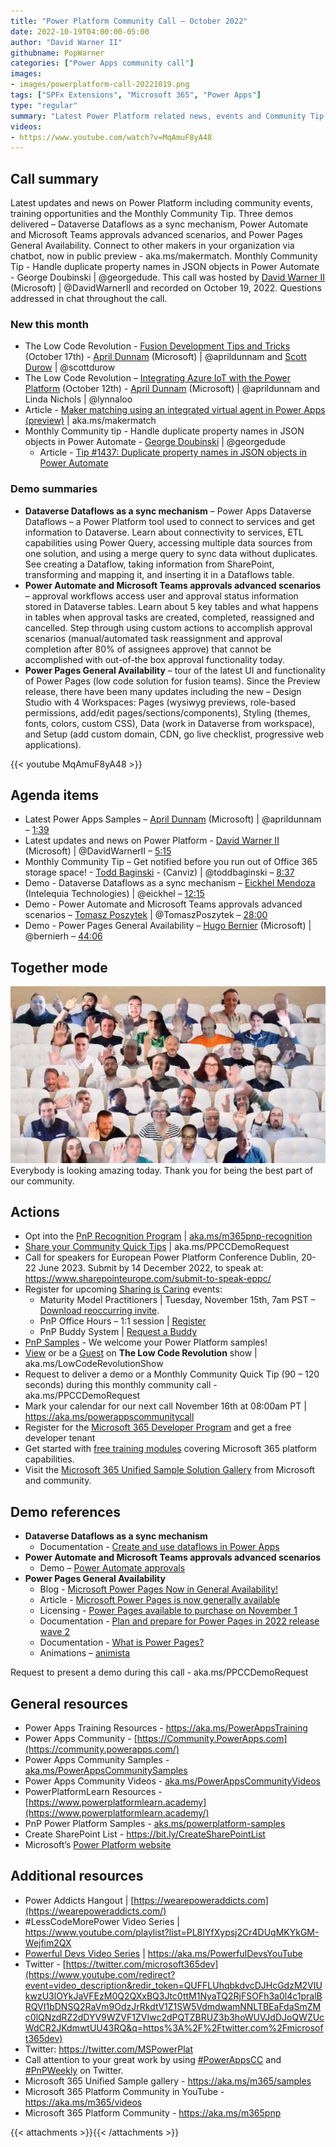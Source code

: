 ```yaml
---
title: "Power Platform Community Call – October 2022"
date: 2022-10-19T04:00:00-05:00
author: "David Warner II"
githubname: PopWarner
categories: ["Power Apps community call"]
images:
- images/powerplatform-call-20221019.png
tags: ["SPFx Extensions", "Microsoft 365", "Power Apps"]
type: "regular"
summary: "Latest Power Platform related news, events and Community Tip. Demos - Dataverse Dataflows as a sync mechanism, Power Automate and Microsoft Teams approvals advanced scenarios, and Power Pages General Availability. Learn about connecting with other makers via chatbot at aka.ms/makermatch."
videos:
- https://www.youtube.com/watch?v=MqAmuF8yA48
---
```


## Call summary

Latest updates and news on Power Platform including community events, training opportunities and the Monthly Community Tip. Three demos delivered – Dataverse Dataflows as a sync mechanism, Power Automate and Microsoft Teams approvals advanced scenarios, and Power Pages General Availability. Connect to other makers in your organization via chatbot, now in public preview - aka.ms/makermatch. Monthly Community Tip - Handle duplicate property names in JSON objects in Power Automate - George Doubinski \| @georgedude. This call was hosted by [David Warner II](http://twitter.com/DavidWarnerII) (Microsoft) \| @DavidWarnerII and recorded on October 19, 2022. Questions addressed in chat throughout the call.

### New this month

* The Low Code Revolution - [Fusion Development Tips and Tricks](https://learn.microsoft.com/shows/the-low-code-revolution/fusion-development-tips-and-tricks) (October 17th) - [April Dunnam](https://twitter.com/aprildunnam) (Microsoft) \| @aprildunnam and [Scott Durow](https://twitter.com/scottdurow) \| @scottdurow
* The Low Code Revolution – [Integrating Azure IoT with the Power Platform](https://learn.microsoft.com/shows/the-low-code-revolution/integrating-azure-iot-with-the-power-platform) (October 12th) - [April Dunnam](https://twitter.com/aprildunnam) (Microsoft) \| @aprildunnam and Linda Nichols \| @lynnaloo
* Article - [Maker matching using an integrated virtual agent in Power Apps (preview)](https://learn.microsoft.com/power-apps/maker/common/maker-matching) \| aka.ms/makermatch
* Monthly Community tip - Handle duplicate property names in JSON objects in Power Automate - [George Doubinski](https://twitter.com/georgedude) \| @georgedude
    * Article - [Tip \#1437: Duplicate property names in JSON objects in Power Automate](https://crmtipoftheday.com/1437/duplicate-property-names-in-json-objects-in-power-automate/)

### Demo summaries

* **Dataverse Dataflows as a sync mechanism** – Power Apps Dataverse Dataflows – a Power Platform tool used to connect to services and get information to Dataverse. Learn about connectivity to services, ETL capabilities using Power Query, accessing multiple data sources from one solution, and using a merge query to sync data without duplicates. See creating a Dataflow, taking information from SharePoint, transforming and mapping it, and inserting it in a Dataflows table.
* **Power Automate and Microsoft Teams approvals advanced scenarios** – approval workflows access user and approval status information stored in Dataverse tables. Learn about 5 key tables and what happens in tables when approval tasks are created, completed, reassigned and cancelled. Step through using custom actions to accomplish approval scenarios (manual/automated task reassignment and approval completion after 80% of assignees approve) that cannot be accomplished with out-of-the box approval functionality today.
* **Power Pages General Availability** – tour of the latest UI and functionality of Power Pages (low code solution for fusion teams). Since the Preview release, there have been many updates including the new – Design Studio with 4 Workspaces: Pages (wysiwyg previews, role-based permissions, add/edit pages/sections/components), Styling (themes, fonts, colors, custom CSS), Data (work in Dataverse from workspace), and Setup (add custom domain, CDN, go live checklist, progressive web applications).

{{< youtube MqAmuF8yA48 >}}

## Agenda items

* Latest Power Apps Samples – [April Dunnam](http://twitter.com/aprildunnam) (Microsoft) \| @aprildunnam – [1:39](https://youtu.be/MqAmuF8yA48?t=99)
* Latest updates and news on Power Platform - [David Warner II](http://twitter.com/DavidWarnerII) (Microsoft) \| @DavidWarnerII – [5:15](https://youtu.be/MqAmuF8yA48?t=315)
* Monthly Community Tip – Get notified before you run out of Office 365 storage space! - [Todd Baginski](https://twitter.com/toddbaginski) - (Canviz) \| @toddbaginski – [8:37](https://youtu.be/MqAmuF8yA48?t=517)
* Demo - Dataverse Dataflows as a sync mechanism – [Eickhel Mendoza](https://twitter.com/eickhel) (Intelequia Technologies) \| @eickhel – [12:15](https://youtu.be/MqAmuF8yA48?t=735)
* Demo - Power Automate and Microsoft Teams approvals advanced scenarios – [Tomasz Poszytek](https://twitter.com/TomaszPoszytek) \| @TomaszPoszytek – [28:00](https://youtu.be/MqAmuF8yA48?t=1680)
* Demo - Power Pages General Availability – [Hugo Bernier](https://twitter.com/bernierh) (Microsoft) \| @bernierh – [44:06](https://youtu.be/MqAmuF8yA48?t=2646)

## Together mode

![together-20221019.png](images/together-20221019.png)
Everybody is looking amazing today. Thank you for being the best part of our community.

## Actions

* Opt into the [PnP Recognition Program](https://aka.ms/m365pnp-recognition) \| [aka.ms/m365pnp-recognition](https://aka.ms/m365pnp-recognition)
* [Share your Community Quick Tips](https://customervoice.microsoft.com/Pages/ResponsePage.aspx?id=v4j5cvGGr0GRqy180BHbR02h_1H9_XFFp4etSzu5JxFUN0JZTFNDSDRJVVJGTkxHVzcxRDJWM01RWi4u) \| aka.ms/PPCCDemoRequest
* Call for speakers for European Power Platform Conference Dublin, 20-22 June 2023. Submit by 14 December 2022, to speak at: <https://www.sharepointeurope.com/submit-to-speak-eppc/>
* Register for upcoming [Sharing is Caring](https://pnp.github.io/sharing-is-caring/) events:
    * Maturity Model Practitioners \| Tuesday, November 15th, 7am PST – [Download reoccurring invite](https://aka.ms/mm4m365/invite).
    * PnP Office Hours – 1:1 session \| [Register](https://outlook.office365.com/owa/calendar/PnPSharingisCaring@warner.digital/bookings/)
    * PnP Buddy System \| [Request a Buddy](https://forms.office.com/Pages/ResponsePage.aspx?id=KtIy2vgLW0SOgZbwvQuRaXDXyCl9DkBHq4A2OG7uLpdUMjRRUVg4NElZUUJLTEY1TVVSVDJFRFpLRS4u)
* [PnP Samples](https://aka.ms/powerplatform-samples) - We welcome your Power Platform samples!
* [View](https://aka.ms/LowCodeRevolutionShow) or be a [Guest](https://aka.ms/LowCodeRevolutionGuest) on **The Low Code Revolution** show \| aka.ms/LowCodeRevolutionShow
* Request to deliver a demo or a Monthly Community Quick Tip (90 – 120 seconds) during this monthly community call - aka.ms/PPCCDemoRequest
* Mark your calendar for our next call November 16th at 08:00am PT \| <https://aka.ms/powerappscommunitycall>
* Register for the [Microsoft 365 Developer Program](https://aka.ms/m365/devprogram) and get a free developer tenant
* Get started with [free training modules](https://aka.ms/m365/dev/learn) covering Microsoft 365 platform capabilities.
* Visit the [Microsoft 365 Unified Sample Solution Gallery](https://adoption.microsoft.com/sample-solution-gallery) from Microsoft and community.

## Demo references

* **Dataverse Dataflows as a sync mechanism**
    * Documentation - [Create and use dataflows in Power Apps](https://learn.microsoft.com/power-apps/maker/data-platform/create-and-use-dataflows)
* **Power Automate and Microsoft Teams approvals advanced scenarios**
    * Demo – [Power Automate approvals](https://www.youtube.com/playlist?list=PLaHN-sDizNyWt1_qajlDZsFOU-A68ZVe0)
* **Power Pages General Availability**
    * Blog - [Microsoft Power Pages Now in General Availability!](https://powerusers.microsoft.com/t5/Power-Apps-Community-Blog/Microsoft-Power-Pages-Now-in-General-Availability/ba-p/1814780)
    * Article - [Microsoft Power Pages is now generally available](https://powerpages.microsoft.com/blog/microsoft-power-pages-is-now-generally-available/)
    * Licensing - [Power Pages available to purchase on November 1](https://www.microsoft.com/licensing/news/power_pages_general_availability)
    * Documentation - [Plan and prepare for Power Pages in 2022 release wave 2](https://learn.microsoft.com/power-platform-release-plan/2022wave2/power-pages/)
    * Documentation - [What is Power Pages?](https://learn.microsoft.com/power-pages/introduction)
    * Animations – [animista](https://animista.net)

Request to present a demo during this call - aka.ms/PPCCDemoRequest

## General resources

* Power Apps Training Resources - <https://aka.ms/PowerAppsTraining>
* Power Apps Community -
    [https://Community.PowerApps.com](https://community.powerapps.com/)
* Power Apps Community Samples -
    [aka.ms/PowerAppsCommunitySamples](https://aka.ms/PowerAppsCommunitySamples)
* Power Apps Community Videos -
    [aka.ms/PowerAppsCommunityVideos](https://aka.ms/PowerAppsCommunityVideos)
* PowerPlatformLearn Resources -
    [https://www.powerplatformlearn.academy](https://www.powerplatformlearn.academy/)
* PnP Power Platform Samples -
    [aks.ms/powerplatform-samples](https://www.aks.ms/powerplatform-samples)
* Create SharePoint List - <https://bit.ly/CreateSharePointList>
* Microsoft’s [Power Platform website](https://powerplatform.microsoft.com/)

## Additional resources

* Power Addicts Hangout \|
    [https://wearepoweraddicts.com](https://wearepoweraddicts.com/)
* \#LessCodeMorePower Video Series \|
    <https://www.youtube.com/playlist?list=PL8IYfXypsj2Cr4DUqMKYkGM-Wejfim2QX>
* [Powerful Devs Video Series](https://aka.ms/PowerfulDevsYouTube) \|
    <https://aka.ms/PowerfulDevsYouTube>
* Twitter -
    [https://twitter.com/microsoft365dev](https://www.youtube.com/redirect?event=video_description&redir_token=QUFFLUhqbkdvcDJHcGdzM2VIUkwzU3lOYkJaVFEzM0Q2QXxBQ3Jtc0ttM1NyaTQ2RjFSOFh3a0l4c1pralBRQVI1bDNSQ2RaVm9OdzJrRkdtV1Z1SW5VdmdwamNNLTBEaFdaSmZMc0lQNzdRZ2dDYV9WZVF1ZVIwc2dPQTZBRUZ3b3hoWUVJdDJoQWZUcWdCR2JKdmwtUU43RQ&q=https%3A%2F%2Ftwitter.com%2Fmicrosoft365dev)​
* Twitter: <https://twitter.com/MSPowerPlat>
* Call attention to your great work by using
    [\#PowerAppsCC](https://twitter.com/hashtag/PowerAppsCC?src=hashtag_click)
    and [\#PnPWeekly](https://twitter.com/hashtag/PnPWeekly?src=hashtag_click)
    on Twitter.
* Microsoft 365 Unified Sample gallery - <https://aka.ms/m365/samples>
* Microsoft 365 Platform Community in YouTube - <https://aka.ms/m365/videos>
* Microsoft 365 Platform Community - <https://aka.ms/m365pnp>

{{< attachments >}}{{< /attachments >}}
